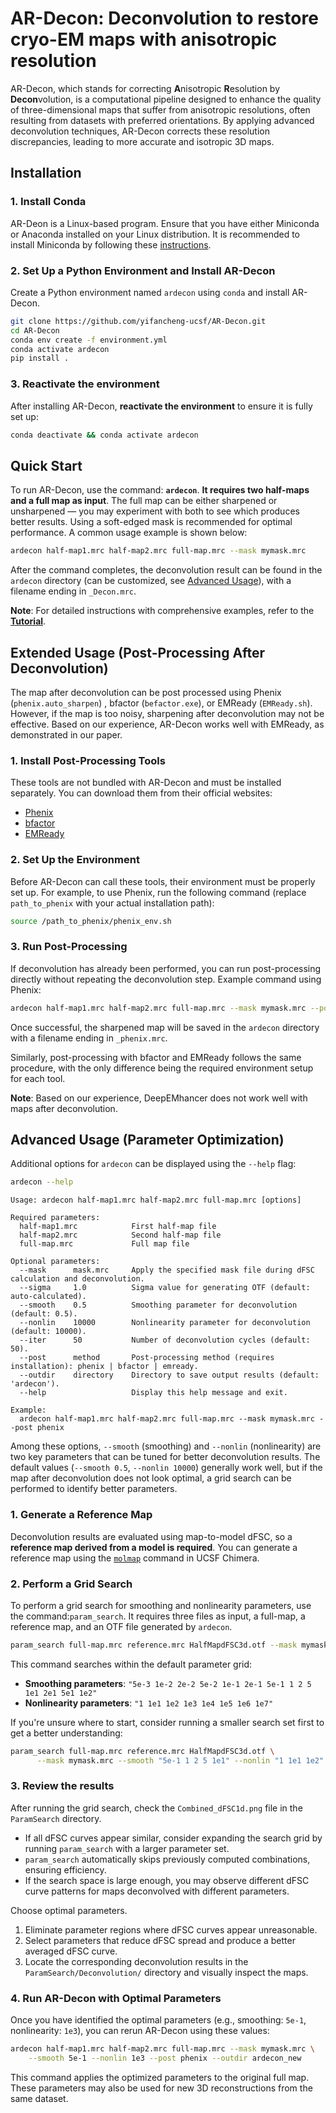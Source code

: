 # AR-Decon: Deconvolution to restore cryo-EM maps with anisotropic resolution
AR-Decon, which stands for correcting **A**nisotropic **R**esolution by **Decon**volution, is a computational pipeline designed to enhance the quality of three-dimensional maps that suffer from anisotropic resolutions, often resulting from datasets with preferred orientations. By applying advanced deconvolution techniques, AR-Decon corrects these resolution discrepancies, leading to more accurate and isotropic 3D maps.

## Installation
### 1. Install Conda
AR-Deon is a Linux-based program. Ensure that you have either Miniconda or Anaconda installed on your Linux distribution. It is recommended to install Miniconda by following these [instructions](https://docs.anaconda.com/miniconda/).
### 2. Set Up a Python Environment and Install AR-Decon
Create a Python environment named `ardecon` using `conda` and install AR-Decon.
```bash
git clone https://github.com/yifancheng-ucsf/AR-Decon.git
cd AR-Decon
conda env create -f environment.yml
conda activate ardecon
pip install .
```
### 3. Reactivate the environment
After installing AR-Decon, **reactivate the environment** to ensure it is fully set up:
```bash
conda deactivate && conda activate ardecon
```

## Quick Start
To run AR-Decon, use the command: **`ardecon`**.  **It requires two half-maps and a full map as input**. The full map can be either sharpened or unsharpened — you may experiment with both to see which produces better results. Using a soft-edged mask is recommended for optimal performance. A common usage example is shown below:
```bash
ardecon half-map1.mrc half-map2.mrc full-map.mrc --mask mymask.mrc
```
After the command completes, the deconvolution result can be found in the `ardecon` directory (can be customized, see [Advanced Usage](#advanced-usage-parameter-optimization)), with a filename ending in `_Decon.mrc`.

**Note**: For detailed instructions with comprehensive examples, refer to the [**Tutorial**](tutorial/Tutorial.md).

## Extended Usage (Post-Processing After Deconvolution)
The map after deconvolution can be post processed using Phenix (`phenix.auto_sharpen`) , bfactor (`befactor.exe`), or EMReady (`EMReady.sh`). However, if the map is too noisy, sharpening after deconvolution may not be effective. Based on our experience, AR-Decon works well with EMReady, as demonstrated in our paper.

### 1. Install Post-Processing Tools
These tools are not bundled with AR-Decon and must be installed separately. You can download them from their official websites:
- [Phenix](https://phenix-online.org/documentation/install-setup-run.html)
- [bfactor](https://grigoriefflab.umassmed.edu/bfactor)
- [EMReady](http://huanglab.phys.hust.edu.cn/EMReady/)

### 2. Set Up the Environment
Before AR-Decon can call these tools, their environment must be properly set up. For example, to use Phenix, run the following command (replace `path_to_phenix` with your actual installation path):
```bash
source /path_to_phenix/phenix_env.sh
```
### 3. Run Post-Processing
If deconvolution has already been performed, you can run post-processing directly without repeating the deconvolution step. Example command using Phenix:
```bash
ardecon half-map1.mrc half-map2.mrc full-map.mrc --mask mymask.mrc --post phenix
```
Once successful, the sharpened map will be saved in the `ardecon` directory with a filename ending in `_phenix.mrc`.

Similarly, post-processing with bfactor and EMReady follows the same procedure, with the only difference being the required environment setup for each tool.

**Note**: Based on our experience, DeepEMhancer does not work well with maps after deconvolution.

## Advanced Usage (Parameter Optimization)
Additional options for `ardecon` can be displayed using the `--help` flag:
```bash
ardecon --help
```
```text
Usage: ardecon half-map1.mrc half-map2.mrc full-map.mrc [options]

Required parameters:
  half-map1.mrc            First half-map file
  half-map2.mrc            Second half-map file
  full-map.mrc             Full map file

Optional parameters:
  --mask      mask.mrc     Apply the specified mask file during dFSC calculation and deconvolution.
  --sigma     1.0          Sigma value for generating OTF (default: auto-calculated).
  --smooth    0.5          Smoothing parameter for deconvolution (default: 0.5).
  --nonlin    10000        Nonlinearity parameter for deconvolution (default: 10000).
  --iter      50           Number of deconvolution cycles (default: 50).
  --post      method       Post-processing method (requires installation): phenix | bfactor | emready.
  --outdir    directory    Directory to save output results (default: 'ardecon').
  --help                   Display this help message and exit.

Example:
  ardecon half-map1.mrc half-map2.mrc full-map.mrc --mask mymask.mrc --post phenix
```
Among these options, `--smooth` (smoothing) and `--nonlin` (nonlinearity) are two key parameters that can be tuned for better deconvolution results. The default values (`--smooth 0.5`, `--nonlin 10000`) generally work well, but if the map after deconvolution does not look optimal, a grid search can be performed to identify better parameters.
### 1. Generate a Reference Map
Deconvolution results are evaluated using map-to-model dFSC, so a **reference map derived from a model is required**. You can generate a reference map using the [`molmap`](https://www.cgl.ucsf.edu/chimera/docs/UsersGuide/midas/molmap.html) command in UCSF Chimera.
### 2. Perform a Grid Search
To perform a grid search for smoothing and nonlinearity parameters, use the command:`param_search`. It requires three files as input, a full-map, a reference map, and an OTF file generated by `ardecon`. 
```bash
param_search full-map.mrc reference.mrc HalfMapdFSC3d.otf --mask mymask.mrc 
```
This command searches within the default parameter grid:
- **Smoothing parameters**: `"5e-3 1e-2 2e-2 5e-2 1e-1 2e-1 5e-1 1 2 5 1e1 2e1 5e1 1e2"`
- **Nonlinearity parameters**: `"1 1e1 1e2 1e3 1e4 1e5 1e6 1e7"`

If you're unsure where to start, consider running a smaller search set first to get a better understanding:
```bash
param_search full-map.mrc reference.mrc HalfMapdFSC3d.otf \
      --mask mymask.mrc --smooth "5e-1 1 2 5 1e1" --nonlin "1 1e1 1e2"
```
### 3. Review the results
After running the grid search, check the `Combined_dFSC1d.png` file in the `ParamSearch` directory.
- If all dFSC curves appear similar, consider expanding the search grid by running `param_search` with a larger parameter set.
- `param_search` automatically skips previously computed combinations, ensuring efficiency.
- If the search space is large enough, you may observe different dFSC curve patterns for maps deconvolved with different parameters.

Choose optimal parameters.
1. Eliminate parameter regions where dFSC curves appear unreasonable. 
2. Select parameters that reduce dFSC spread and produce a better averaged dFSC curve.
3. Locate the corresponding deconvolution results in the `ParamSearch/Deconvolution/` directory and visually inspect the maps.


### 4. Run AR-Decon with Optimal Parameters
Once you have identified the optimal parameters (e.g., smoothing: `5e-1`, nonlinearity: `1e3`), you can rerun AR-Decon using these values:
```bash
ardecon half-map1.mrc half-map2.mrc full-map.mrc --mask mymask.mrc \
    --smooth 5e-1 --nonlin 1e3 --post phenix --outdir ardecon_new
```
This command applies the optimized parameters to the original full map. These parameters may also be used for new 3D reconstructions from the same dataset.